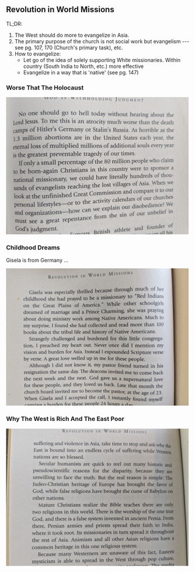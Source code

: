 ## Revolution in World Missions

TL;DR: 

1. The West should do more to evangelize in Asia. 
2. The primary purpose of the church is not social work but evangelism --- see pg. 107, 170 (Church's primary task), etc.
3. How to evangelize:   
   *  Let go of the idea of solely supporting White missionaries. Within country (South India to North, etc.) more effective
   * Evangelize in a way that is 'native' (see pg. 147)

### Worse That The Holocaust

  <img src = "../src/revolution_in_world_missions/worse_than_holocaust.jpg" width="500">
  
### Childhood Dreams

Gisela is from Germany ...

  <img src = "../src/revolution_in_world_missions/childhood_dreams.jpg" width="500">

### Why The West is Rich And The East Poor

  <img src = "../src/revolution_in_world_missions/why_the_west_is_rich.jpg" width="500">
